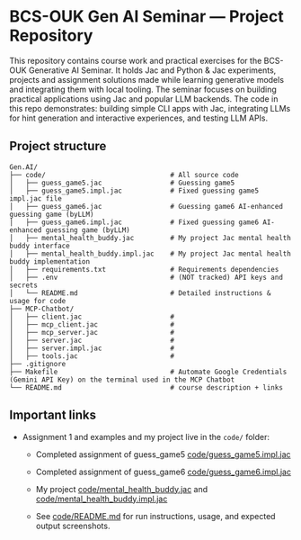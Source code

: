 # BCS-OUK Gen AI Seminar — Project Repository

This repository contains course work and practical exercises for the BCS-OUK Generative AI Seminar. It holds Jac and Python & Jac experiments, projects and assignment solutions made while learning generative models and integrating them with local tooling.
The seminar focuses on building practical applications using Jac and popular LLM backends. The code in this repo demonstrates: building simple CLI apps with Jac, integrating LLMs for hint generation and interactive experiences, and testing LLM APIs.

## Project structure

```
Gen.AI/
├── code/                               # All source code
│   ├── guess_game5.jac                 # Guessing game5
│   ├── guess_game5.impl.jac            # Fixed guessing game5 impl.jac file
│   ├── guess_game6.jac                 # Guessing game6 AI-enhanced guessing game (byLLM)
│   ├── guess_game6.impl.jac            # Fixed guessing game6 AI-enhanced guessing game (byLLM)
│   ├── mental_health_buddy.jac         # My project Jac mental health buddy interface
│   ├── mental_health_buddy.impl.jac    # My project Jac mental health buddy implementation
│   ├── requirements.txt                # Requirements dependencies
│   ├── .env                            # (NOT tracked) API keys and secrets
│   └── README.md                       # Detailed instructions & usage for code
├── MCP-Chatbot/
│   ├── client.jac                      #
│   ├── mcp_client.jac                  #
│   ├── mcp_server.jac                  #
│   ├── server.jac                      #
│   ├── server.impl.jac                 #
│   ├── tools.jac                       #
├── .gitignore      
├── Makefile                            # Automate Google Credentials (Gemini API Key) on the terminal used in the MCP Chatbot    
└── README.md                           # course description + links 	
```

## Important links

* Assignment 1 and examples and my project live in the `code/` folder: 
    - Completed assignment of guess_game5 [code/guess_game5.impl.jac](code/guess_game5.impl.jac)
    - Completed assignment of guess_game6 [code/guess_game6.impl.jac](code/guess_game6.impl.jac)
    - My project [code/mental_health_buddy.jac](code/mental_health_buddy.jac) and [code/mental_health_buddy.impl.jac](code/mental_health_buddy.impl.jac)

    -  See [code/README.md](code/README.md) for run instructions, usage, and expected output screenshots.
